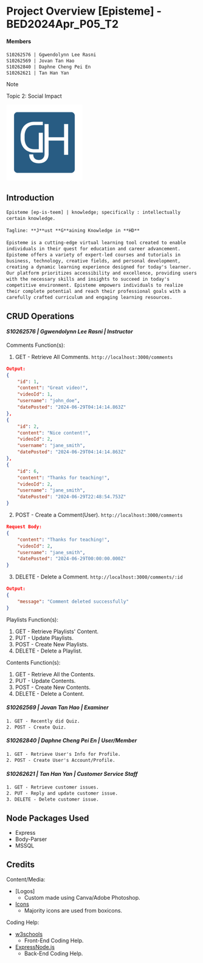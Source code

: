# Project Overview [Episteme] - BED2024Apr_P05_T2

#### Members
    S10262576 | Ggwendolynn Lee Rasni
    S10262569 | Jovan Tan Hao
    S10262840 | Daphne Cheng Pei En
    S10262621 | Tan Han Yan

> [!NOTE]
> Topic 2: Social Impact

![Logo](./public/images/logo-icon-2.png)

## Introduction
    Episteme [ep-is-teem] | knowledge; specifically : intellectually certain knowledge.
    
    Tagline: **J**ust **G**aining Knowledge in **HD**
    
    Episteme is a cutting-edge virtual learning tool created to enable individuals in their quest for education and career advancement. Episteme offers a variety of expert-led courses and tutorials in business, technology, creative fields, and personal development, creating a dynamic learning experience designed for today's learner. Our platform prioritizes accessibility and excellence, providing users with the necessary skills and insights to succeed in today's competitive environment. Episteme empowers individuals to realize their complete potential and reach their professional goals with a carefully crafted curriculum and engaging learning resources.

## CRUD Operations
#### ***S10262576 | Ggwendolynn Lee Rasni | Instructor*** 
Comments Function(s):
1. GET - Retrieve All Comments. <code>http://localhost:3000/comments</code>
```json
Output:
{
    "id": 1,
    "content": "Great video!",
    "videoId": 1,
    "username": "john_doe",
    "datePosted": "2024-06-29T04:14:14.863Z"
},
{
    "id": 2,
    "content": "Nice content!",
    "videoId": 2,
    "username": "jane_smith",
    "datePosted": "2024-06-29T04:14:14.863Z"
},
{
    "id": 6,
    "content": "Thanks for teaching!",
    "videoId": 2,
    "username": "jane_smith",
    "datePosted": "2024-06-29T22:48:54.753Z"
}
```
2. POST - Create a Comment(User). <code>http://localhost:3000/comments</code>
```json
Request Body:
{
    "content": "Thanks for teaching!",
    "videoId": 2,
    "username": "jane_smith",
    "datePosted": "2024-06-29T00:00:00.000Z"
}
```
3. DELETE - Delete a Comment. <code>http://localhost:3000/comments/:id</code>
```json
Output:
{
    "message": "Comment deleted successfully"
}
```

Playlists Function(s):
1. GET - Retrieve Playlists' Content.
2. PUT - Update Playlists.
3. POST - Create New Playlists.
4. DELETE - Delete a Playlist.
    
Contents Function(s):
1. GET - Retrieve All the Contents.
2. PUT - Update Contents.
3. POST - Create New Contents.
4. DELETE - Delete a Content.

#### ***S10262569 | Jovan Tan Hao | Examiner***
    1. GET - Recently did Quiz.
    2. POST - Create Quiz.

#### ***S10262840 | Daphne Cheng Pei En | User/Member***
    1. GET - Retrieve User's Info for Profile.
    2. POST - Create User's Account/Profile.

#### ***S10262621 | Tan Han Yan |  Customer Service Staff***
    1. GET - Retrieve customer issues.
    2. PUT - Reply and update customer issue.
    3. DELETE - Delete customer issue.

## Node Packages Used
- Express
- Body-Parser
- MSSQL

## Credits
Content/Media:
- [Logos]
    - Custom made using Canva/Adobe Photoshop.
- [Icons](https://boxicons.com/?query=)
    - Majority icons are used from boxicons.

Coding Help:
- [w3schools](https://www.w3schools.com)
    - Front-End Coding Help.
- [ExpressNode.js](https://expressjs.com)
    - Back-End Coding Help.
